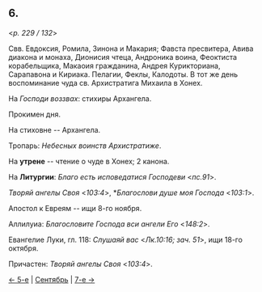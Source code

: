 
## 6.

<*p. 229 / 132*>

Свв. Евдоксия, Ромила, Зинона и Макария; 
Фавста пресвитера, Авива диакона и монаха, Дионисия чтеца, Андроника воина, 
   Феоктиста корабельщика, Макаоия гражданина, Андрея Курикториана, Сарапавона и Кириака.
Пелагии, Феклы, Калодоты. 
В тот же день воспоминание чуда св. Архистратига Михаила в Хонех. 

На *Господи воззвах*: стихиры Архангела. 

Прокимен дня. 

На стиховне -- Архангела. 

Тропарь: *Небесных воинств Архистратиже*.

На **утрене** -- чтение о чуде в Хонех; 2 канона.

На **Литургии**: *Благо есть исповедатися Господеви* <*пс.91*>. 

*Творяй ангелы Своя* <*103:4*>, **Благослови душе моя Господа* <*103:1*>. 

Апостол к Евреям -- ищи 8-го ноября. 

Аллилуиа: *Благословите Господа вси ангели Его* <*148:2*>. 

Евангелие Луки, гл. 118: *Слушаяй вас* <*Лк.10:16; зач. 51*>, ищи 18-го октября. 

Причастен: *Творяй ангелы Своя* <*103:4*>.

[← 5-е](09_05_GMT.ru.md) | [Сентябрь](README.md#6-й) | [7-е →](09_07_GMT.ru.md)
